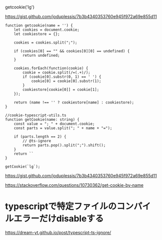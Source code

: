getcookie('lg')

https://gist.github.com/joduplessis/7b3b4340353760e945f972a69e855d11
```
function getcookie(name = '') {
    let cookies = document.cookie;
    let cookiestore = {};
    
    cookies = cookies.split(";");
    
    if (cookies[0] == "" && cookies[0][0] == undefined) {
        return undefined;
    }
    
    cookies.forEach(function(cookie) {
        cookie = cookie.split(/=(.+)/);
        if (cookie[0].substr(0, 1) == ' ') {
            cookie[0] = cookie[0].substr(1);
        }
        cookiestore[cookie[0]] = cookie[1];
    });
    
    return (name !== '' ? cookiestore[name] : cookiestore);
}

//cookie-typescript-utils.ts
function getCookie(name: string) {
    const value = "; " + document.cookie;
    const parts = value.split("; " + name + "=");

    if (parts.length == 2) {
        // @ts-ignore
        return parts.pop().split(";").shift();
    }
    return ``
}

getCookie(`lg`);
```
https://gist.github.com/joduplessis/7b3b4340353760e945f972a69e855d11

https://stackoverflow.com/questions/10730362/get-cookie-by-name

# typescriptで特定ファイルのコンパイルエラーだけdisableする
https://dream-yt.github.io/post/typescript-ts-ignore/



